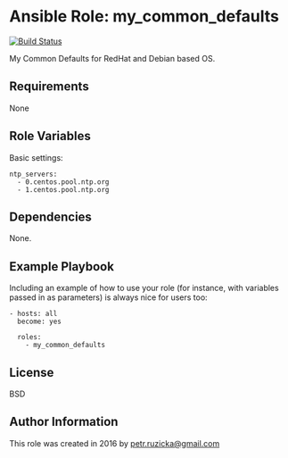 # Ansible Role: my_common_defaults

[![Build Status](https://travis-ci.org/ruzickap/ansible-role-my_common_defaults.svg?branch=master)](https://travis-ci.org/ruzickap/ansible-role-my_common_defaults)

My Common Defaults for RedHat and Debian based OS.

## Requirements

None

## Role Variables

Basic settings:

    ntp_servers:
      - 0.centos.pool.ntp.org
      - 1.centos.pool.ntp.org

## Dependencies

None.

## Example Playbook

Including an example of how to use your role (for instance, with variables passed in as parameters) is always nice for users too:

    - hosts: all
      become: yes

      roles:
        - my_common_defaults

## License

BSD

## Author Information

This role was created in 2016 by <petr.ruzicka@gmail.com>
